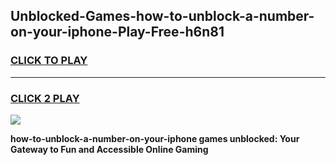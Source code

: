 
## Unblocked-Games-how-to-unblock-a-number-on-your-iphone-Play-Free-h6n81
<h3>
<a href="https://premium76.site?title=how-to-unblock-a-number-on-your-iphone&ref=21A">CLICK TO PLAY</a></h3>
<hr>

<h3>
<a href="https://premium76.site?title=how-to-unblock-a-number-on-your-iphone&ref=21A">CLICK 2 PLAY</a>
  
</h3>

<a href="https://premium76.site?title=how-to-unblock-a-number-on-your-iphone&ref=21A"><img src="https://clearcache.store/games.png"></a>


**how-to-unblock-a-number-on-your-iphone games unblocked: Your Gateway to Fun and Accessible Online Gaming**
